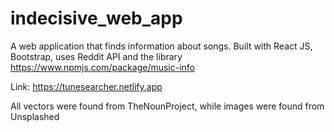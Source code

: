 # indecisive_web_app
A web application that finds information about songs. Built with React JS, Bootstrap, uses Reddit API and the library https://www.npmjs.com/package/music-info

Link: https://tunesearcher.netlify.app

All vectors were found from TheNounProject, while images were found from Unsplashed
